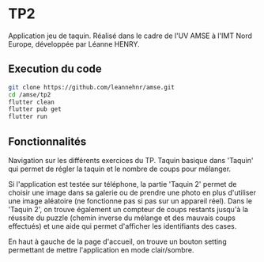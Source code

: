 # TP2

Application jeu de taquin. 
Réalisé dans le cadre de l'UV AMSE à l'IMT Nord Europe, développée par Léanne HENRY. 

## Execution du code 
```bash
git clone https://github.com/leannehnr/amse.git
cd /amse/tp2
flutter clean
flutter pub get
flutter run
```

## Fonctionnalités
Navigation sur les différents exercices du TP. 
Taquin basique dans 'Taquin' qui permet de régler la taquin et le nombre de coups pour mélanger. 

Si l'application est testée sur téléphone, la partie 'Taquin 2' permet de choisir une image dans sa galerie ou de prendre une photo en plus d'utiliser une image aléatoire (ne fonctionne pas si pas sur un appareil réel). Dans le 'Taquin 2', on trouve également un compteur de coups restants jusqu'à la réussite du puzzle (chemin inverse du mélange et des mauvais coups effectués) et une aide qui permet d'afficher les identifiants des cases. 

En haut à gauche de la page d'accueil, on trouve un bouton setting permettant de mettre l'application en mode clair/sombre. 

